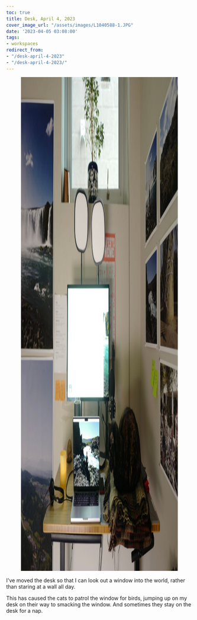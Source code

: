 ```yaml
---
toc: true
title: Desk, April 4, 2023
cover_image_url: "/assets/images/L1040588-1.JPG"
date: '2023-04-05 03:08:00'
tags:
- workspaces
redirect_from:
- "/desk-april-4-2023"
- "/desk-april-4-2023/"
---
```


<figure class="kg-card kg-image-card kg-width-full"><img src="/assets/images/L1040588.JPG" class="kg-image" alt  width="2000" height="1333" ></figure>

I've moved the desk so that I can look out a window into the world, rather than staring at a wall all day.

This has caused the cats to patrol the window for birds, jumping up on my desk on their way to smacking the window. And sometimes they stay on the desk for a nap.

